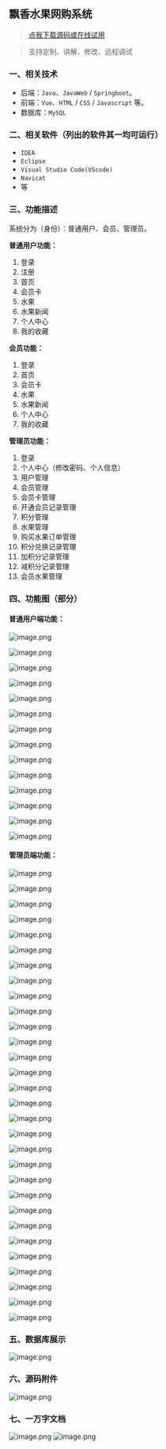 ## 飘香水果网购系统

> [点我下载源码或在线试用](https://www.notmaker.com/detail/36139c3f591d4101b578ad3e3f9fea17/ghb20250810) 

> 支持定制、讲解、修改、远程调试

### 一、相关技术
- 后端：`Java`、`JavaWeb` / `Springboot`。
- 前端：`Vue`、`HTML` / `CSS` / `Javascript` 等。
- 数据库：`MySQL`

### 二、相关软件（列出的软件其一均可运行）
- `IDEA`
- `Eclipse`
- `Visual Studio Code(VScode)`
- `Navicat`
- 等

### 三、功能描述
系统分为（身份）：普通用户、会员、管理员。

**普通用户功能：**
1. 登录
2. 注册
3. 首页
4. 会员卡
5. 水果
6. 水果新闻
7. 个人中心
8. 我的收藏

**会员功能：**
1. 登录
2. 首页
3. 会员卡
4. 水果
5. 水果新闻
6. 个人中心
7. 我的收藏



**管理员功能：**
1. 登录
2. 个人中心（修改密码、个人信息）
3. 用户管理
4. 会员管理
5. 会员卡管理
6. 开通会员记录管理
7. 积分管理
8. 水果管理
9. 购买水果订单管理
10. 积分兑换记录管理
11. 加积分记录管理
12. 减积分记录管理
13. 会员水果管理

### 四、功能图（部分）

#### 普通用户端功能：
![image.png](https://store.ptcc9.top/notmaker/user_upload/ae6ec43fc66749518e7171ae10209a44/2025-01-10%2020:56:34_image.png)

![image.png](https://store.ptcc9.top/notmaker/user_upload/ae6ec43fc66749518e7171ae10209a44/2025-01-10%2020:57:18_image.png)

![image.png](https://store.ptcc9.top/notmaker/user_upload/ae6ec43fc66749518e7171ae10209a44/2025-01-10%2020:57:41_image.png)

![image.png](https://store.ptcc9.top/notmaker/user_upload/ae6ec43fc66749518e7171ae10209a44/2025-01-10%2020:57:50_image.png)


![image.png](https://store.ptcc9.top/notmaker/user_upload/ae6ec43fc66749518e7171ae10209a44/2025-01-10%2020:58:16_image.png)

![image.png](https://store.ptcc9.top/notmaker/user_upload/ae6ec43fc66749518e7171ae10209a44/2025-01-10%2020:58:32_image.png)



![image.png](https://store.ptcc9.top/notmaker/user_upload/ae6ec43fc66749518e7171ae10209a44/2025-01-10%2020:58:02_image.png)

![image.png](https://store.ptcc9.top/notmaker/user_upload/ae6ec43fc66749518e7171ae10209a44/2025-01-10%2020:58:43_image.png)

![image.png](https://store.ptcc9.top/notmaker/user_upload/ae6ec43fc66749518e7171ae10209a44/2025-01-10%2020:59:16_image.png)

![image.png](https://store.ptcc9.top/notmaker/user_upload/ae6ec43fc66749518e7171ae10209a44/2025-01-10%2020:59:31_image.png)

![image.png](https://store.ptcc9.top/notmaker/user_upload/ae6ec43fc66749518e7171ae10209a44/2025-01-10%2020:59:41_image.png)

![image.png](https://store.ptcc9.top/notmaker/user_upload/ae6ec43fc66749518e7171ae10209a44/2025-01-10%2020:59:55_image.png)

![image.png](https://store.ptcc9.top/notmaker/user_upload/ae6ec43fc66749518e7171ae10209a44/2025-01-10%2021:00:00_image.png)

![image.png](https://store.ptcc9.top/notmaker/user_upload/ae6ec43fc66749518e7171ae10209a44/2025-01-10%2021:00:10_image.png)
#### 管理员端功能：
![image.png](https://store.ptcc9.top/notmaker/user_upload/ae6ec43fc66749518e7171ae10209a44/2025-01-10%2021:00:35_image.png)

![image.png](https://store.ptcc9.top/notmaker/user_upload/ae6ec43fc66749518e7171ae10209a44/2025-01-10%2021:00:39_image.png)

![image.png](https://store.ptcc9.top/notmaker/user_upload/ae6ec43fc66749518e7171ae10209a44/2025-01-10%2021:00:47_image.png)

![image.png](https://store.ptcc9.top/notmaker/user_upload/ae6ec43fc66749518e7171ae10209a44/2025-01-10%2021:00:51_image.png)

![image.png](https://store.ptcc9.top/notmaker/user_upload/ae6ec43fc66749518e7171ae10209a44/2025-01-10%2021:00:59_image.png)

![image.png](https://store.ptcc9.top/notmaker/user_upload/ae6ec43fc66749518e7171ae10209a44/2025-01-10%2021:01:06_image.png)

![image.png](https://store.ptcc9.top/notmaker/user_upload/ae6ec43fc66749518e7171ae10209a44/2025-01-10%2021:01:11_image.png)

![image.png](https://store.ptcc9.top/notmaker/user_upload/ae6ec43fc66749518e7171ae10209a44/2025-01-10%2021:01:18_image.png)

![image.png](https://store.ptcc9.top/notmaker/user_upload/ae6ec43fc66749518e7171ae10209a44/2025-01-10%2021:01:24_image.png)

![image.png](https://store.ptcc9.top/notmaker/user_upload/ae6ec43fc66749518e7171ae10209a44/2025-01-10%2021:01:29_image.png)

![image.png](https://store.ptcc9.top/notmaker/user_upload/ae6ec43fc66749518e7171ae10209a44/2025-01-10%2021:01:34_image.png)

![image.png](https://store.ptcc9.top/notmaker/user_upload/ae6ec43fc66749518e7171ae10209a44/2025-01-10%2021:01:38_image.png)

![image.png](https://store.ptcc9.top/notmaker/user_upload/ae6ec43fc66749518e7171ae10209a44/2025-01-10%2021:01:44_image.png)

![image.png](https://store.ptcc9.top/notmaker/user_upload/ae6ec43fc66749518e7171ae10209a44/2025-01-10%2021:01:51_image.png)

![image.png](https://store.ptcc9.top/notmaker/user_upload/ae6ec43fc66749518e7171ae10209a44/2025-01-10%2021:01:57_image.png)

![image.png](https://store.ptcc9.top/notmaker/user_upload/ae6ec43fc66749518e7171ae10209a44/2025-01-10%2021:02:02_image.png)

![image.png](https://store.ptcc9.top/notmaker/user_upload/ae6ec43fc66749518e7171ae10209a44/2025-01-10%2021:02:08_image.png)

![image.png](https://store.ptcc9.top/notmaker/user_upload/ae6ec43fc66749518e7171ae10209a44/2025-01-10%2021:02:15_image.png)

![image.png](https://store.ptcc9.top/notmaker/user_upload/ae6ec43fc66749518e7171ae10209a44/2025-01-10%2021:02:20_image.png)

![image.png](https://store.ptcc9.top/notmaker/user_upload/ae6ec43fc66749518e7171ae10209a44/2025-01-10%2021:02:29_image.png)

![image.png](https://store.ptcc9.top/notmaker/user_upload/ae6ec43fc66749518e7171ae10209a44/2025-01-10%2021:02:35_image.png)

![image.png](https://store.ptcc9.top/notmaker/user_upload/ae6ec43fc66749518e7171ae10209a44/2025-01-10%2021:02:41_image.png)

![image.png](https://store.ptcc9.top/notmaker/user_upload/ae6ec43fc66749518e7171ae10209a44/2025-01-10%2021:03:01_image.png)

![image.png](https://store.ptcc9.top/notmaker/user_upload/ae6ec43fc66749518e7171ae10209a44/2025-01-10%2021:03:06_image.png)

![image.png](https://store.ptcc9.top/notmaker/user_upload/ae6ec43fc66749518e7171ae10209a44/2025-01-10%2021:03:13_image.png)

![image.png](https://store.ptcc9.top/notmaker/user_upload/ae6ec43fc66749518e7171ae10209a44/2025-01-10%2021:03:17_image.png)

![image.png](https://store.ptcc9.top/notmaker/user_upload/ae6ec43fc66749518e7171ae10209a44/2025-01-10%2021:03:23_image.png)

![image.png](https://store.ptcc9.top/notmaker/user_upload/ae6ec43fc66749518e7171ae10209a44/2025-01-10%2021:03:28_image.png)

![image.png](https://store.ptcc9.top/notmaker/user_upload/ae6ec43fc66749518e7171ae10209a44/2025-01-10%2021:03:36_image.png)

![image.png](https://store.ptcc9.top/notmaker/user_upload/ae6ec43fc66749518e7171ae10209a44/2025-01-10%2021:03:40_image.png)

### 五、数据库展示
![image.png](https://store.ptcc9.top/notmaker/user_upload/ae6ec43fc66749518e7171ae10209a44/2025-01-10%2021:04:08_image.png)
### 六、源码附件
![image.png](https://store.ptcc9.top/notmaker/user_upload/ae6ec43fc66749518e7171ae10209a44/2025-01-10%2021:05:00_image.png)
### 七、一万字文档
![image.png](https://store.ptcc9.top/notmaker/user_upload/ae6ec43fc66749518e7171ae10209a44/2025-01-10%2021:05:31_image.png)
![image.png](https://store.ptcc9.top/notmaker/user_upload/ae6ec43fc66749518e7171ae10209a44/2025-01-10%2021:06:03_image.png)

